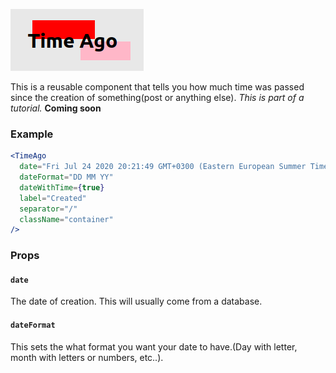 ![logo-time-ago](./src/logo-time-ago.png)

This is a reusable component that tells you how much time was passed since the creation of something(post or anything else).
_This is part of a tutorial._ **Coming soon**

### Example

```jsx
<TimeAgo
  date="Fri Jul 24 2020 20:21:49 GMT+0300 (Eastern European Summer Time)"
  dateFormat="DD MM YY"
  dateWithTime={true}
  label="Created"
  separator="/"
  className="container"
/>
```

### Props

#### `date`

The date of creation. This will usually come from a database.

#### `dateFormat`

This sets the what format you want your date to have.(Day with letter, month with letters or numbers, etc..).
